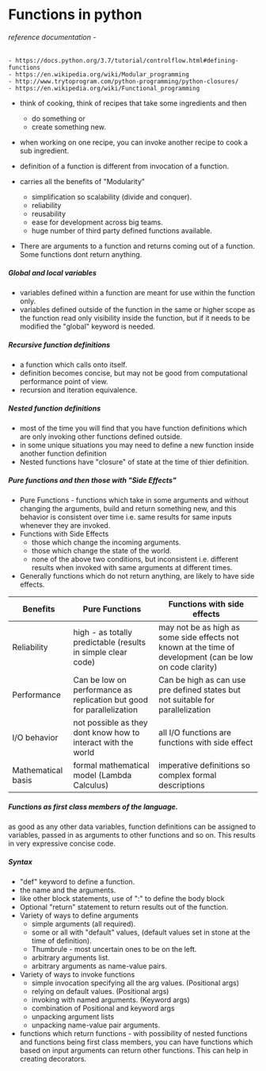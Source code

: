 # Functions in python

###### reference documentation - 
    - https://docs.python.org/3.7/tutorial/controlflow.html#defining-functions
    - https://en.wikipedia.org/wiki/Modular_programming
    - http://www.trytoprogram.com/python-programming/python-closures/
    - https://en.wikipedia.org/wiki/Functional_programming


- think of cooking, think of recipes that take some ingredients and then 
    - do something or 
    - create something new.
    
- when working on one recipe, you can invoke another recipe to cook a sub ingredient.
- definition of a function is different from invocation of a function.
- carries all the benefits of "Modularity"
    - simplification so scalability (divide and conquer).
    - reliability
    - reusability
    - ease for development across big teams.
    - huge number of third party defined functions available.
- There are arguments to a function and returns coming out of a function. Some functions dont return anything.
 
##### Global and local variables
- variables defined within a function are meant for use within the function only.
- variables defined outside of the function in the same or higher scope as the function read only visibility inside the function, but if it needs to be modified the "global" keyword is needed.
 
##### Recursive function definitions
- a function which calls onto itself. 
- definition becomes concise, but may not be good from computational performance point of view.
- recursion and iteration equivalence.

##### Nested function definitions
- most of the time you will find that you have function definitions which are only invoking other functions defined outside.
- in some unique situations you may need to define a new function inside another function definition
- Nested functions have "closure" of state at the time of thier definition.

##### Pure functions and then those with "Side Effects"
-  Pure Functions - functions which take in some arguments and without changing the arguments, build and return something new, and this behavior is consistent over time i.e. same results for same inputs whenever they are invoked.
-  Functions with Side Effects
    - those which change the incoming arguments.
    - those which change the state of the world.
    - none of the above two conditions, but inconsistent i.e. different results when invoked with same arguments at different times.
- Generally functions which do not return anything, are likely to have side effects.

|Benefits|Pure Functions|Functions with side effects|
|--------|--------------|---------------------|
|Reliability|high - as totally predictable (results in simple clear code)|may not be as high as some side effects not known at the time of development (can be low on code clarity)|
|Performance|Can be low on performance as replication but good for parallelization|Can be high as can use pre defined states but not suitable for parallelization|
|I/O behavior| not possible as they dont know how to interact with the world| all I/O functions are functions with side effect|
|Mathematical basis|formal mathematical model (Lambda Calculus)|imperative definitions so complex formal descriptions|

##### Functions as first class members of the language.
as good as any other data variables, function definitions can be assigned to variables, passed in as arguments to other functions and so on. This results in very expressive concise code. 

##### Syntax
- "def" keyword to define a function.
- the name and the arguments.
- like other block statements, use of ":" to define the body block
- Optional "return" statement to return results out of the function.
- Variety of ways to define arguments
   - simple arguments (all required).
   - some or all with "default" values, (default values set in stone at the time of definition).
   - Thumbrule - most uncertain ones to be on the left.
   - arbitrary arguments list.
   - arbitrary arguments as name-value pairs.
- Variety of ways to invoke functions
    - simple invocation specifying all the arg values. (Positional args)
    - relying on default values. (Positional args) 
    - invoking with named arguments. (Keyword args)
    - combination of Positional and keyword args
    - unpacking argument lists
    - unpacking name-value pair arguments.
- functions which return functions - with possibility of nested functions and functions being first class members, you can have functions which based on input arguments can return other functions. This can help in creating decorators.
